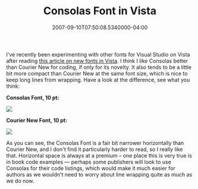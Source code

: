 ﻿---
title: Consolas Font in Vista
date: "2007-09-10T07:50:08.5340000-04:00"
description: I've recently been experimenting with other fonts for Visual Studio on Vista after reading this article on new fonts in Vista.
featuredImage: img/consolas-font-in-vista-featured.png
---

I've recently been experimenting with other fonts for Visual Studio on Vista after reading [this article on new fonts in Vista](http://www.poynter.org/column.asp?id=47&aid=78683). I think I like Consolas better than Courier New for coding, if only for its novelty. It also tends to be a little bit more compact than Courier New at the same font size, which is nice to keep long lines from wrapping. Have a look at the difference, see what you think:

**Consolas Font, 10 pt:**


![](/img/font10-01.jpg)


**Courier New Font, 10 pt:**


![](/img/font10-02.jpg)


As you can see, the Consolas Font is a fair bit narrower horizontally than Courier New, and I don't find it particularly harder to read, so I really like that. Horizontal space is always at a premium – one place this is very true is in book code examples — perhaps some publishers will look to use Consolas for their code listings, which would make it much easier for authors as we wouldn't need to worry about line wrapping quite as much as we do now.

